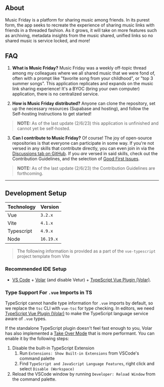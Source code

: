 ## About

Music Friday is a platform for sharing music among friends. In its purest form, the app seeks to recreate the experience of sharing music links with friends in a threaded fashion. As it grows, it will take on more features such as archiving, metadata insights from the music shared, unified links so no shared music is service locked, and more!

## FAQ

1. **What is Music Friday?**  Music Friday was a weekly off-topic thread among my colleagues where we all shared music that we were fond of, often with a prompt like "favorite song from your childhood", or "top 3 summer songs". This application replicates and expands on the music link sharing experience! It's a BYOC (bring your own computer) application, there is no centralized service.

2. **How is Music Friday distributed?**  Anyone can clone the repository, set up the necessary resources (Supabase and hosting), and follow the Self-hosting Instructions to get started!

> **NOTE:** As of the last update (2/6/23) this application is unfinished and cannot yet be self-hosted.

3. **Can I contribute to Music Friday?**  Of course! The joy of open-source repositories is that everyone can participate in some way. If you're not versed in any skills that contribute directly, you can even join in via the [Discussions tab on GitHub](https://github.com/kevinhaube/music-friday/discussions). If you _are_ versed in said skills, check out the Contribution Guidelines, and the selection of [Good First Issues](https://github.com/kevinhaube/music-friday/issues?q=is%3Aopen+is%3Aissue+label%3A%22good+first+issue%22).

> **NOTE:** As of the last update (2/6/23) the Contribution Guidelines are forthcoming.

---

## Development Setup

| Technology | Version |
| ---------- | ------- |
| Vue | `3.2.x` |
| Vite | `4.1.x` |
| Typescript | `4.9.x` |
| Node | `16.19.x` |
 
> The following information is provided as a part of the `vue-typescript` project template from Vite

### Recommended IDE Setup

- [VS Code](https://code.visualstudio.com/) + [Volar](https://marketplace.visualstudio.com/items?itemName=Vue.volar) (and disable Vetur) + [TypeScript Vue Plugin (Volar)](https://marketplace.visualstudio.com/items?itemName=Vue.vscode-typescript-vue-plugin).

### Type Support For `.vue` Imports in TS

TypeScript cannot handle type information for `.vue` imports by default, so we replace the `tsc` CLI with `vue-tsc` for type checking. In editors, we need [TypeScript Vue Plugin (Volar)](https://marketplace.visualstudio.com/items?itemName=Vue.vscode-typescript-vue-plugin) to make the TypeScript language service aware of `.vue` types.

If the standalone TypeScript plugin doesn't feel fast enough to you, Volar has also implemented a [Take Over Mode](https://github.com/johnsoncodehk/volar/discussions/471#discussioncomment-1361669) that is more performant. You can enable it by the following steps:

1. Disable the built-in TypeScript Extension
   1. Run `Extensions: Show Built-in Extensions` from VSCode's command palette
   2. Find `TypeScript and JavaScript Language Features`, right click and select `Disable (Workspace)`
2. Reload the VSCode window by running `Developer: Reload Window` from the command palette.
